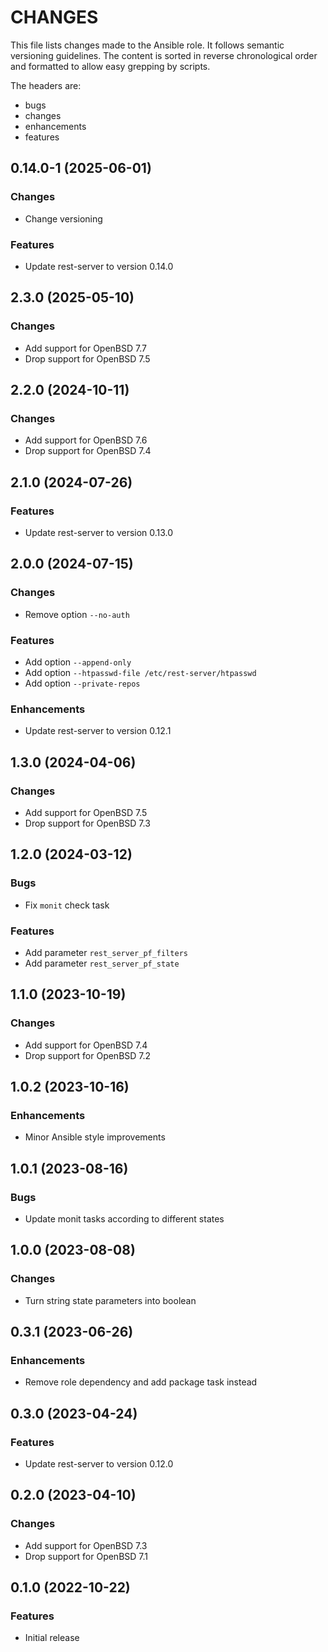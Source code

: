 # CHANGES

This file lists changes made to the Ansible role. It follows semantic versioning
guidelines. The content is sorted in reverse chronological order and formatted
to allow easy grepping by scripts.

The headers are:
- bugs
- changes
- enhancements
- features

## 0.14.0-1 (2025-06-01)

### Changes

- Change versioning

### Features

- Update rest-server to version 0.14.0

## 2.3.0 (2025-05-10)

### Changes

- Add support for OpenBSD 7.7
- Drop support for OpenBSD 7.5

## 2.2.0 (2024-10-11)

### Changes

- Add support for OpenBSD 7.6
- Drop support for OpenBSD 7.4

## 2.1.0 (2024-07-26)

### Features

- Update rest-server to version 0.13.0

## 2.0.0 (2024-07-15)

### Changes

- Remove option `--no-auth`

### Features

- Add option `--append-only`
- Add option `--htpasswd-file /etc/rest-server/htpasswd`
- Add option `--private-repos`

### Enhancements

- Update rest-server to version 0.12.1

## 1.3.0 (2024-04-06)

### Changes

- Add support for OpenBSD 7.5
- Drop support for OpenBSD 7.3

## 1.2.0 (2024-03-12)

### Bugs

- Fix `monit` check task

### Features

- Add parameter `rest_server_pf_filters`
- Add parameter `rest_server_pf_state`

## 1.1.0 (2023-10-19)

### Changes

- Add support for OpenBSD 7.4
- Drop support for OpenBSD 7.2

## 1.0.2 (2023-10-16)

### Enhancements

- Minor Ansible style improvements

## 1.0.1 (2023-08-16)

### Bugs

- Update monit tasks according to different states

## 1.0.0 (2023-08-08)

### Changes

- Turn string state parameters into boolean

## 0.3.1 (2023-06-26)

### Enhancements

- Remove role dependency and add package task instead

## 0.3.0 (2023-04-24)

### Features

- Update rest-server to version 0.12.0

## 0.2.0 (2023-04-10)

### Changes

- Add support for OpenBSD 7.3
- Drop support for OpenBSD 7.1

## 0.1.0 (2022-10-22)

### Features

- Initial release
